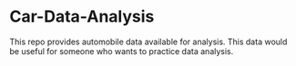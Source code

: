 # Car-Data-Analysis
This repo provides automobile data available for analysis. This data would be useful for someone who wants to practice data analysis. 
